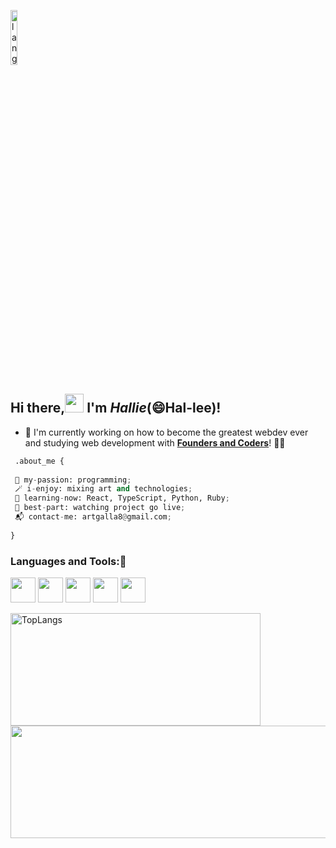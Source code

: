<p align="left"><img width=15%" src="https://github.com/alansmathew/alansmathew/raw/master/lang.gif" alt="lang image here" /></p>
 
 
## Hi there,<img src="https://media.giphy.com/media/hvRJCLFzcasrR4ia7z/giphy.gif" width="30px"> I'm *Hallie*(😄Hal-lee)!

- 🔭 I'm currently working on how to become the greatest webdev ever and studying web development with [__Founders and Coders__](https://github.com/foundersandcoders)!	👩‍🎓
 
 
```python
 .about_me {
 
 🧩 my-passion: programming;
 🪄 i-enjoy: mixing art and technologies;
 🏹 learning-now: React, TypeScript, Python, Ruby;
 🎉 best-part: watching project go live;
 📬 contact-me: artgalla8@gmail.com;
 
}
```
 
 
 
### Languages and Tools::space_invader:

<img src="https://user-images.githubusercontent.com/82417131/150440415-53e6f902-bb2d-4747-9d61-c454498881f6.png"  width="40" height="40" /> <img src="https://user-images.githubusercontent.com/82417131/150440422-8d250756-e9dc-4531-b15c-338000ff3318.png"  width="40" height="40" /> <img src="https://user-images.githubusercontent.com/82417131/150439768-192b6522-08b9-4f3f-9116-f1c6b680f739.png" width="40" height="40" /> <img src="https://user-images.githubusercontent.com/82417131/150440790-5ecc5156-c32c-40a2-9922-dac5282b9c15.png" width="40" height="40" /> <img src="https://user-images.githubusercontent.com/82417131/150440799-75c0e38e-0911-4222-9918-e1cf3ee6dc82.png" width="40" height="40" /> 


 
 <img height="180em" src="https://github-readme-stats.vercel.app/api/top-langs/?username=Vasystus&theme=merko&layout=compact" alt="TopLangs" width="400" />    <img height="180em" src="https://github-readme-stats.vercel.app/api?username=Vasystus&show_icons=true&hide_border=true&&count_private=true&include_all_commits=true&theme=merko&hide=stars,contribs" width="525" />
